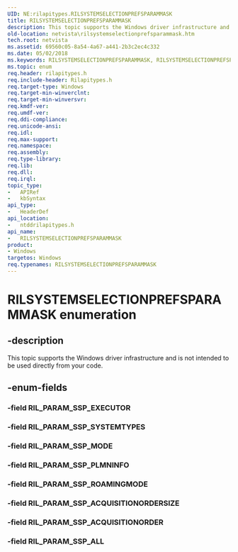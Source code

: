 ```yaml
---
UID: NE:rilapitypes.RILSYSTEMSELECTIONPREFSPARAMMASK
title: RILSYSTEMSELECTIONPREFSPARAMMASK
description: This topic supports the Windows driver infrastructure and is not intended to be used directly from your code.
old-location: netvista\rilsystemselectionprefsparammask.htm
tech.root: netvista
ms.assetid: 69560c05-8a54-4a67-a441-2b3c2ec4c332
ms.date: 05/02/2018
ms.keywords: RILSYSTEMSELECTIONPREFSPARAMMASK, RILSYSTEMSELECTIONPREFSPARAMMASK enumeration [Network Drivers Starting with Windows Vista], RIL_PARAM_SSP_ACQUISITIONORDER, RIL_PARAM_SSP_ACQUISITIONORDERSIZE, RIL_PARAM_SSP_ALL, RIL_PARAM_SSP_MODE, RIL_PARAM_SSP_PLMNINFO, RIL_PARAM_SSP_ROAMINGMODE, RIL_PARAM_SSP_SYSTEMTYPES, netvista.rilsystemselectionprefsparammask, ntddrilapitypes/RILSYSTEMSELECTIONPREFSPARAMMASK, ntddrilapitypes/RIL_PARAM_SSP_ACQUISITIONORDER, ntddrilapitypes/RIL_PARAM_SSP_ACQUISITIONORDERSIZE, ntddrilapitypes/RIL_PARAM_SSP_ALL, ntddrilapitypes/RIL_PARAM_SSP_MODE, ntddrilapitypes/RIL_PARAM_SSP_PLMNINFO, ntddrilapitypes/RIL_PARAM_SSP_ROAMINGMODE, ntddrilapitypes/RIL_PARAM_SSP_SYSTEMTYPES
ms.topic: enum
req.header: rilapitypes.h
req.include-header: Rilapitypes.h
req.target-type: Windows
req.target-min-winverclnt: 
req.target-min-winversvr: 
req.kmdf-ver: 
req.umdf-ver: 
req.ddi-compliance: 
req.unicode-ansi: 
req.idl: 
req.max-support: 
req.namespace: 
req.assembly: 
req.type-library: 
req.lib: 
req.dll: 
req.irql: 
topic_type:
-	APIRef
-	kbSyntax
api_type:
-	HeaderDef
api_location:
-	ntddrilapitypes.h
api_name:
-	RILSYSTEMSELECTIONPREFSPARAMMASK
product:
- Windows
targetos: Windows
req.typenames: RILSYSTEMSELECTIONPREFSPARAMMASK
---
```


# RILSYSTEMSELECTIONPREFSPARAMMASK enumeration


## -description


This topic supports the Windows driver infrastructure and is not intended to be used directly from your code.


## -enum-fields




### -field RIL_PARAM_SSP_EXECUTOR


### -field RIL_PARAM_SSP_SYSTEMTYPES


### -field RIL_PARAM_SSP_MODE


### -field RIL_PARAM_SSP_PLMNINFO


### -field RIL_PARAM_SSP_ROAMINGMODE


### -field RIL_PARAM_SSP_ACQUISITIONORDERSIZE


### -field RIL_PARAM_SSP_ACQUISITIONORDER


### -field RIL_PARAM_SSP_ALL


